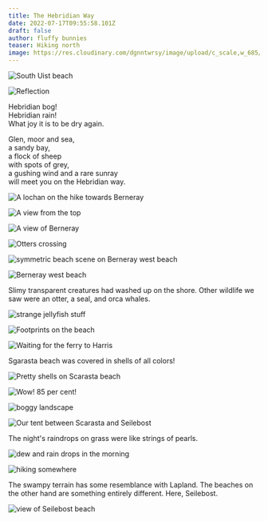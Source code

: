 ```yaml
---
title: The Hebridian Way
date: 2022-07-17T09:55:58.101Z
draft: false
author: fluffy bunnies
teaser: Hiking north
image: https://res.cloudinary.com/dgnntwrsy/image/upload/c_scale,w_685/v1658053124/IMG_20220629_112646_pt55pl.jpg
---
```

![South Uist beach](https://res.cloudinary.com/dgnntwrsy/image/upload/c_scale,w_800/v1658053079/IMG_20220628_095808_dfnvub.jpg)

![Reflection](https://res.cloudinary.com/dgnntwrsy/image/upload/c_scale,h_800/v1658053100/IMG_20220628_144958_ohowrt.jpg)

Hebridian bog!\
Hebridian rain!\
What joy it is to be dry again.

Glen, moor and sea,\
a sandy bay,\
a flock of sheep\
with spots of grey,\
a gushing wind and a rare sunray\
will meet you on the Hebridian way.

![A lochan on the hike towards Berneray](https://res.cloudinary.com/dgnntwrsy/image/upload/c_scale,w_820/v1658053123/IMG_20220629_120449_hms0p4.jpg)

![A view from the top](https://res.cloudinary.com/dgnntwrsy/image/upload/c_scale,w_775/v1658053125/IMG_20220629_120721_k5nwqn.jpg)

![A view of Berneray](https://res.cloudinary.com/dgnntwrsy/image/upload/c_scale,w_787/v1658053156/IMG_20220629_104847992_nyjl3l.jpg)

![Otters crossing](https://res.cloudinary.com/dgnntwrsy/image/upload/c_scale,w_879/v1658053192/IMG_20220629_123745717.MP_deyrnn.jpg)

![symmetric beach scene on Berneray west beach](https://res.cloudinary.com/dgnntwrsy/image/upload/c_scale,w_733/v1658053125/IMG_20220629_161021_w6s6wv.jpg)

![Berneray west beach](https://res.cloudinary.com/dgnntwrsy/image/upload/c_scale,w_820/v1658053128/IMG_20220629_161029_dn96hc.jpg)

Slimy transparent creatures had washed up on the shore. Other wildlife we saw were an otter, a seal, and orca whales.

![strange jellyfish stuff](https://res.cloudinary.com/dgnntwrsy/image/upload/c_scale,w_820/v1658053129/IMG_20220629_155758_lpw3m5.jpg)

![Footprints on the beach](https://res.cloudinary.com/dgnntwrsy/image/upload/c_scale,w_583/v1658053162/IMG_20220629_190248_larp6f.jpg)

![Waiting for the ferry to Harris](https://res.cloudinary.com/dgnntwrsy/image/upload/c_scale,w_852/v1658053152/IMG_20220630_080158159_v9ip9q.jpg)

Sgarasta beach was covered in shells of all colors!

![Pretty shells on Scarasta beach](https://res.cloudinary.com/dgnntwrsy/image/upload/c_scale,w_901/v1658053150/IMG_20220630_141957857_fjpt1h.jpg)

![Wow! 85 per cent!](https://res.cloudinary.com/dgnntwrsy/image/upload/c_scale,w_678/v1658053172/IMG_20220701_192728_sksacf.jpg)

![boggy landscape](https://res.cloudinary.com/dgnntwrsy/image/upload/c_scale,w_617/v1658053191/IMG_20220701_170736_cezlaa.jpg)

![Our tent between Scarasta and Seilebost](https://res.cloudinary.com/dgnntwrsy/image/upload/c_scale,w_833/v1658053193/IMG_20220630_171617772_yko4sr.jpg)

The night's raindrops on grass were like strings of pearls. 

![dew and rain drops in the morning](https://res.cloudinary.com/dgnntwrsy/image/upload/c_scale,w_879/v1658053214/IMG_20220701_090804440_fxbknu.jpg)

![hiking somewhere](https://res.cloudinary.com/dgnntwrsy/image/upload/c_scale,w_866/v1658053196/IMG_20220701_170742_n5babf.jpg)

The swampy terrain has some resemblance with Lapland. The beaches on the other hand are something entirely different. Here, Seilebost.

![view of Seilebost beach](https://res.cloudinary.com/dgnntwrsy/image/upload/c_scale,w_833/v1658053230/IMG_20220701_131816451_szxxoj.jpg)